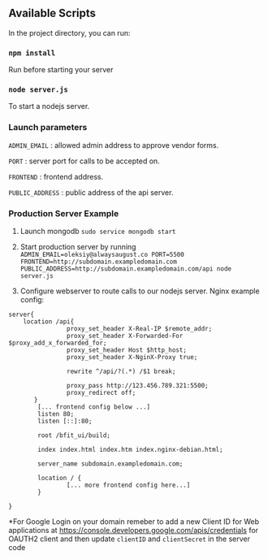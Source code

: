 ## Available Scripts

In the project directory, you can run:

### `npm install`

Run before starting your server

### `node server.js`

To start a nodejs server.

### Launch parameters

`ADMIN_EMAIL` : allowed admin address to approve vendor forms.

`PORT` : server port for calls to be accepted on.

`FRONTEND` : frontend address.

`PUBLIC_ADDRESS` : public address of the api server.

### Production Server Example

1. Launch mongodb `sudo service mongodb start`

2. Start production server by running `ADMIN_EMAIL=oleksiy@alwaysaugust.co PORT=5500 FRONTEND=http://subdomain.exampledomain.com PUBLIC_ADDRESS=http://subdomain.exampledomain.com/api node server.js`

3. Configure webserver to route calls to our nodejs server.
   Nginx example config:

```
server{
    location /api{
                proxy_set_header X-Real-IP $remote_addr;
                proxy_set_header X-Forwarded-For $proxy_add_x_forwarded_for;
                proxy_set_header Host $http_host;
                proxy_set_header X-NginX-Proxy true;

                rewrite ^/api/?(.*) /$1 break;

                proxy_pass http://123.456.789.321:5500;
                proxy_redirect off;
       }
        [... frontend config below ...]
	    listen 80;
        listen [::]:80;

        root /bfit_ui/build;

        index index.html index.htm index.nginx-debian.html;

        server_name subdomain.exampledomain.com;

        location / {
                [... more frontend config here...]
        }

}

```

\*For Google Login on your domain remeber to add a new Client ID for Web applications at https://console.developers.google.com/apis/credentials for OAUTH2 client and then update `clientID` and `clientSecret` in the server code
